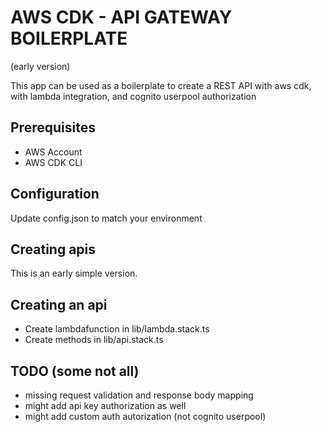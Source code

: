 # AWS CDK - API GATEWAY BOILERPLATE
(early version)

This app can be used as a boilerplate to create a REST API with aws cdk, with lambda integration, and cognito userpool authorization

## Prerequisites
- AWS Account
- AWS CDK CLI

## Configuration
Update config.json to match your environment

## Creating apis
This is an early simple version. 

## Creating an api
- Create lambdafunction in lib/lambda.stack.ts
- Create methods in lib/api.stack.ts

## TODO (some not all)
- missing request validation and response body mapping
- might add api key authorization as well
- might add custom auth autorization (not cognito userpool)